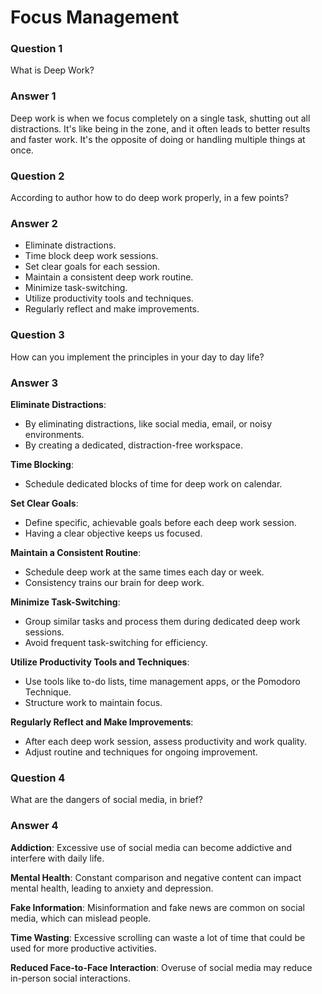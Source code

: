 # Focus Management

### Question 1
What is Deep Work?
### Answer 1
Deep work is when we focus completely on a single task, shutting out all distractions. It's like being in the zone, and it often leads to better results and faster work. It's the opposite of doing or handling multiple things at once.

### Question 2
According to author how to do deep work properly, in a few points?

### Answer 2
* Eliminate distractions.
* Time block deep work sessions.
* Set clear goals for each session.
* Maintain a consistent deep work routine.
* Minimize task-switching.
* Utilize productivity tools and techniques.
* Regularly reflect and make improvements.


### Question 3
How can you implement the principles in your day to day life?

### Answer 3

**Eliminate Distractions**:
- By eliminating distractions, like social media, email, or noisy environments.
- By creating a dedicated, distraction-free workspace.


**Time Blocking**:
- Schedule dedicated blocks of time for deep work on calendar.

**Set Clear Goals**:
- Define specific, achievable goals before each deep work session.
- Having a clear objective keeps us focused.

**Maintain a Consistent Routine**:
- Schedule deep work at the same times each day or week.
- Consistency trains our brain for deep work.

**Minimize Task-Switching**:
- Group similar tasks and process them during dedicated deep work sessions.
- Avoid frequent task-switching for efficiency.

**Utilize Productivity Tools and Techniques**:
- Use tools like to-do lists, time management apps, or the Pomodoro Technique.
- Structure work to maintain focus.

**Regularly Reflect and Make Improvements**:
- After each deep work session, assess productivity and work quality.
- Adjust  routine and techniques for ongoing improvement.


### Question 4
What are the dangers of social media, in brief?
### Answer 4

**Addiction**: Excessive use of social media can become addictive and interfere with daily life.

**Mental Health**: Constant comparison and negative content can impact mental health, leading to anxiety and depression.

**Fake Information**: Misinformation and fake news are common on social media, which can mislead people.

**Time Wasting**: Excessive scrolling can waste a lot of time that could be used for more productive activities.

**Reduced Face-to-Face Interaction**: Overuse of social media may reduce in-person social interactions.